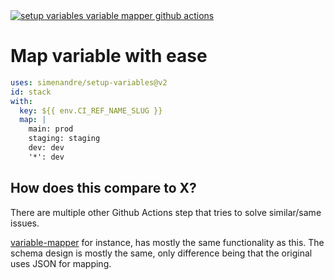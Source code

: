 <a href="https://github.com/cobraz/setup-variables">
  <img alt="setup variables variable mapper github actions" src="https://raw.githubusercontent.com/cobraz/setup-variables/main/.github/assets/setup-variables.svg">
</a>

# Map variable with ease

```yaml
uses: simenandre/setup-variables@v2
id: stack
with:
  key: ${{ env.CI_REF_NAME_SLUG }}
  map: |
    main: prod
    staging: staging
    dev: dev
    '*': dev

```

## How does this compare to X?

There are multiple other Github Actions step that tries to solve similar/same
issues.

[variable-mapper](https://github.com/marketplace/actions/variable-mapper) for
instance, has mostly the same functionality as this. The schema design is mostly
the same, only difference being that the original uses JSON for mapping.

